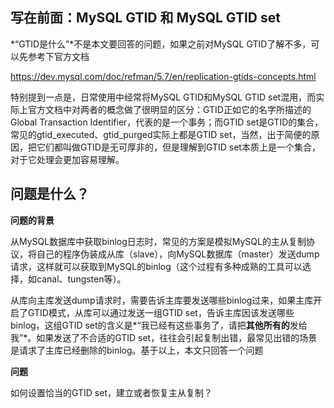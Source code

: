 ## 写在前面：MySQL GTID 和 MySQL GTID set

*“GTID是什么”*不是本文要回答的问题，如果之前对MySQL GTID了解不多，可以先参考下官方文档

https://dev.mysql.com/doc/refman/5.7/en/replication-gtids-concepts.html

特别提到一点是，日常使用中经常将MySQL GTID和MySQL GTID set混用，而实际上官方文档中对两者的概念做了很明显的区分：GTID正如它的名字所描述的Global Transaction Identifier，代表的是一个事务；而GTID set是GTID的集合，常见的gtid_executed、gtid_purged实际上都是GTID set，当然，出于简便的原因，把它们都叫做GTID是无可厚非的，但是理解到GTID set本质上是一个集合，对于它处理会更加容易理解。

## 问题是什么？

**问题的背景**

从MySQL数据库中获取binlog日志时，常见的方案是模拟MySQL的主从复制协议，将自己的程序伪装成从库（slave），向MySQL数据库（master）发送dump请求，这样就可以获取到MySQL的binlog（这个过程有多种成熟的工具可以选择，如canal、tungsten等）。

从库向主库发送dump请求时，需要告诉主库要发送哪些binlog过来，如果主库开启了GTID模式，从库可以通过发送一组GTID set，告诉主库因该发送哪些binlog，这组GTID set的含义是*“我已经有这些事务了，请把**其他所有的**发给我”*。如果发送了不合适的GTID set，往往会引起复制出错，最常见出错的场景是请求了主库已经删除的binlog。基于以上，本文只回答一个问题

**问题**

如何设置恰当的GTID set，建立或者恢复主从复制？
